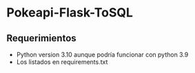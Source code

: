 # Pokeapi-Flask-ToSQL

## Requerimientos
- Python version 3.10 aunque podría funcionar con python 3.9
- Los listados en requirements.txt
